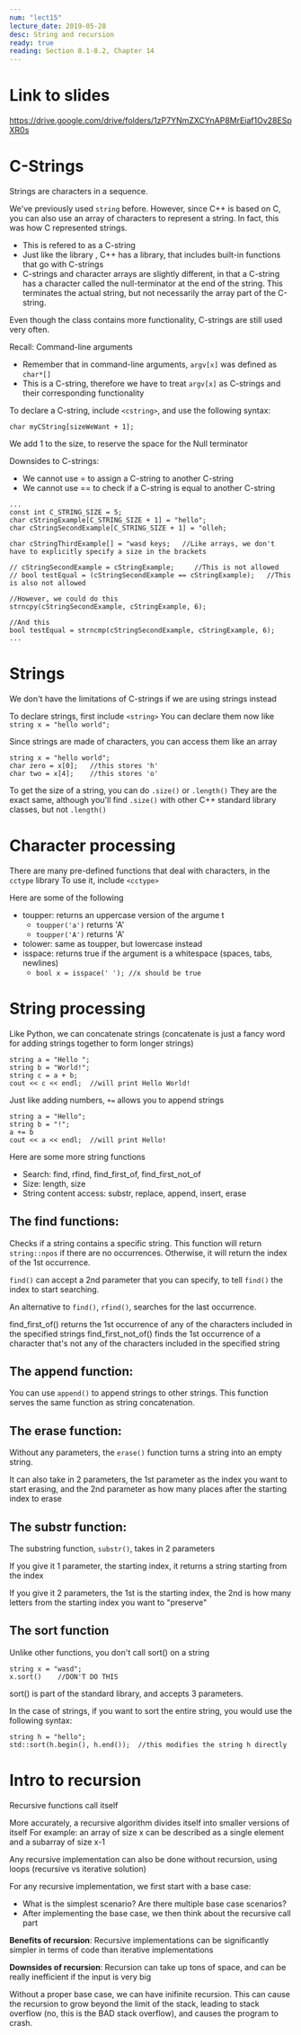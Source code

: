 ```yaml
---
num: "lect15"
lecture_date: 2019-05-28
desc: String and recursion
ready: true
reading: Section 8.1-8.2, Chapter 14 
---
```


# Link to slides
<https://drive.google.com/drive/folders/1zP7YNmZXCYnAP8MrEiaf1Ov28ESpXR0s>

# C-Strings

Strings are characters in a sequence.

We've previously used `string` before. However, since C++ is based on C, you can also use an array of characters to represent a string. In fact, this was how C represented strings.
* This is refered to as a C-string
* Just like the library <string>, C++ has a <cstring> library, that includes built-in functions that go with C-strings
* C-strings and character arrays are slightly different, in that a C-string has a character called the null-terminator at the end of the string. This terminates the actual string, but not necessarily the array part of the C-string.
  
Even though the <string> class contains more functionality, C-strings are still used very often.

Recall: Command-line arguments
* Remember that in command-line arguments, `argv[x]` was defined as `char*[]`
* This is a C-string, therefore we have to treat `argv[x]` as C-strings and their corresponding functionality

To declare a C-string, include `<cstring>`, and use the following syntax:
```
char myCString[sizeWeWant + 1];
```
We add 1 to the size, to reserve the space for the Null terminator

Downsides to C-strings:
* We cannot use = to assign a C-string to another C-string
* We cannot use == to check if a C-string is equal to another C-string
```
...
const int C_STRING_SIZE = 5;
char cStringExample[C_STRING_SIZE + 1] = "hello";
char cStringSecondExample[C_STRING_SIZE + 1] = "olleh; 

char cStringThirdExample[] = "wasd keys;   //Like arrays, we don't have to explicitly specify a size in the brackets

// cStringSecondExample = cStringExample;     //This is not allowed
// bool testEqual = (cStringSecondExample == cStringExample);   //This is also not allowed

//However, we could do this
strncpy(cStringSecondExample, cStringExample, 6);

//And this
bool testEqual = strncmp(cStringSecondExample, cStringExample, 6);
...
```

# Strings
We don't have the limitations of C-strings if we are using strings instead

To declare strings, first include `<string>`
You can declare them now like `string x = "hello world";`

Since strings are made of characters, you can access them like an array
```
string x = "hello world";
char zero = x[0];   //this stores 'h'
char two = x[4];    //this stores 'o'
```

To get the size of a string, you can do `.size()` or `.length()`
They are the exact same, although you'll find `.size()` with other C++ standard library classes, but not `.length()`

# Character processing
There are many pre-defined functions that deal with characters, in the `cctype` library
To use it, include `<cctype>`

Here are some of the following
* toupper: returns an uppercase version of the argume t
  - `toupper('a')` returns 'A'
  - `toupper('A')` returns 'A'
* tolower: same as toupper, but lowercase instead
* isspace: returns true if the argument is a whitespace (spaces, tabs, newlines)
  - `bool x = isspace(' '); //x should be true`

# String processing
Like Python, we can concatenate strings (concatenate is just a fancy word for adding strings together to form longer strings)
```
string a = "Hello ";
string b = "World!";
string c = a + b;
cout << c << endl;  //will print Hello World!
```

Just like adding numbers, `+=` allows you to append strings
```
string a = "Hello";
string b = "!";
a += b
cout << a << endl;  //will print Hello!
```

Here are some more string functions
* Search: find, rfind, find_first_of, find_first_not_of
* Size: length, size
* String content access: substr, replace, append, insert, erase

## The find functions:
Checks if a string contains a specific string. This function will return `string::npos` if there are no occurrences. Otherwise, it will return the index of the 1st occurrence.

`find()` can accept a 2nd parameter that you can specify, to tell `find()` the index to start searching.

An alternative to `find()`, `rfind()`, searches for the last occurrence.

find_first_of() returns the 1st occurrence of any of the characters included in the specified strings
find_first_not_of() finds the 1st occurrence of a character that's not any of the characters included in the specified string

## The append function:
You can use `append()` to append strings to other strings. This function serves the same function as string concatenation.

## The erase function:
Without any parameters, the `erase()` function turns a string into an empty string.

It can also take in 2 parameters, the 1st parameter as the index you want to start erasing, and the 2nd parameter as how many places after the starting index to erase

## The substr function:
The substring function, `substr()`, takes in 2 parameters

If you give it 1 parameter, the starting index, it returns a string starting from the index

If you give it 2 parameters, the 1st is the starting index, the 2nd is how many letters from the starting index you want to "preserve"

## The sort function
Unlike other functions, you don't call sort() on a string
```
string x = "wasd";
x.sort()    //DON'T DO THIS
```
sort() is part of the standard library, and accepts 3 parameters.

In the case of strings, if you want to sort the entire string, you would use the following syntax:
```
string h = "hello";
std::sort(h.begin(), h.end());  //this modifies the string h directly
```

# Intro to recursion
Recursive functions call itself

More accurately, a recursive algorithm divides itself into smaller versions of itself
For example: an array of size x can be described as a single element and a subarray of size x-1

Any recursive implementation can also be done without recursion, using loops (recursive vs iterative solution)

For any recursive implementation, we first start with a base case:
* What is the simplest scenario? Are there multiple base case scenarios?
* After implementing the base case, we then think about the recursive call part

**Benefits of recursion**: Recursive implementations can be significantly simpler in terms of code than iterative implementations

**Downsides of recursion**: Recursion can take up tons of space, and can be really inefficient if the input is very big

Without a proper base case, we can have inifinite recursion.
This can cause the recursion to grow beyond the limit of the stack, leading to stack overflow (no, this is the BAD stack overflow), and causes the program to crash.

